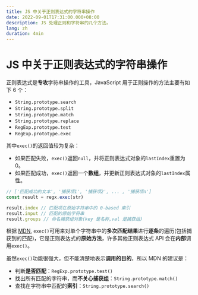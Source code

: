 ```yaml
---
title: JS 中关于正则表达式的字符串操作
date: 2022-09-01T17:31:00.000+08:00
description: JS 处理正则和字符串的几个方法。
lang: zh
duration: 4min
---
```


# JS 中关于正则表达式的字符串操作

正则表达式是**专攻**字符串操作的工具，JavaScript 用于正则操作的方法主要有如下 6 个：

- `String.prototype.search`
- `String.prototype.split`
- `String.prototype.match`
- `String.prototype.replace`
- `RegExp.prototype.test`
- `RegExp.prototype.exec`

其中`exec()`的返回值较为复杂：

- 如果匹配失败，`exec()`返回`null`，并将正则表达式对象的`lastIndex`重置为 0。
- 如果匹配成功，`exec()`返回一个**数组**，并更新正则表达式对象的`lastIndex`属性。

```ts
// ['匹配成功的文本', '捕获项1', '捕获项2', ... , '捕获项n']
const result = regx.exec(str)

result.index // 匹配项在原始字符串中的 0-based 索引
result.input // 匹配的原始字符串
result.groups // 命名捕获组对象(key 是名称,val 是捕获组)
```

根据 [MDN](https://developer.mozilla.org/zh-CN/docs/Web/JavaScript/Reference/Global_Objects/RegExp/exec),
`exec()`可用来对单个字符串中的**多次匹配结果**进行**逐条**的遍历(包括捕获到的匹配)，它是正则表达式的**原始方法**，许多其他正则表达式 API 会在**内部**调用`exec()`。

虽然`exec()`功能很强大，但不能清楚地表示**调用的目的**，所以 MDN 的建议是：

- 判断**是否匹配**：`RegExp.prototype.test()`
- 找出所有匹配的字符串，而**不关心捕获组**：`String.prototype.match()`
- 查找在字符串中匹配的**索引**：`String.prototype.search()`
